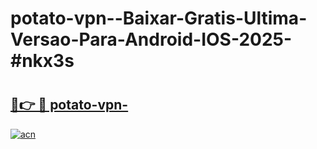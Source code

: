 # potato-vpn--Baixar-Gratis-Ultima-Versao-Para-Android-IOS-2025-#nkx3s

# <h2><a href="https://ainizakaria.my?title=potato-vpn-&ref=24M">🔗👉 🔴 potato-vpn-</a></h2>

[![acn](https://github.com/user-attachments/assets/0f9c940e-d8b0-45ae-aac7-cd30a18b3e1c)](https://ainizakaria.my?title=potato-vpn-&ref=24M)

